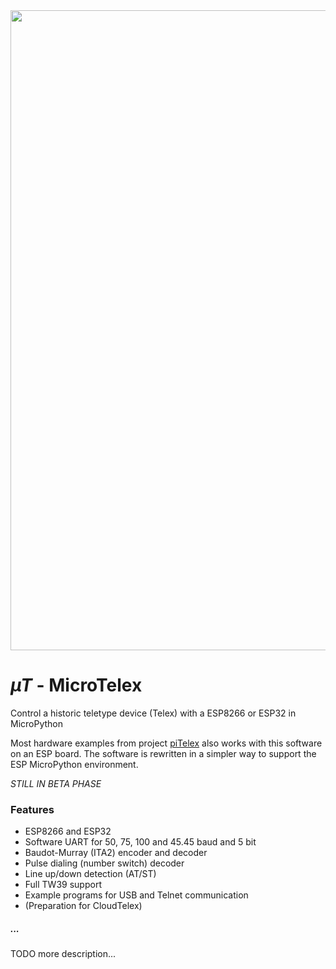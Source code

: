 <img src="https://raw.githubusercontent.com/wiki/fablab-wue/piTelex/img/Header.JPG" width="1024px">

# *µT* - MicroTelex

Control a historic teletype device (Telex) with a ESP8266 or ESP32 in MicroPython

Most hardware examples from project [piTelex](https://github.com/fablab-wue/piTelex) also works with this software on an ESP board.
The software is rewritten in a simpler way to support the ESP MicroPython environment.

_*STILL IN BETA PHASE*_

### Features

* ESP8266 and ESP32
* Software UART for 50, 75, 100 and 45.45 baud and 5 bit
* Baudot-Murray (ITA2) encoder and decoder
* Pulse dialing (number switch) decoder
* Line up/down detection (AT/ST)
* Full TW39 support
* Example programs for USB and Telnet communication
* (Preparation for CloudTelex)

##### ...


TODO more description...
